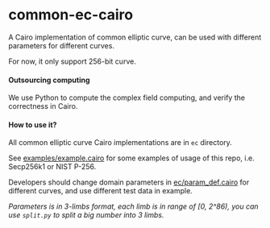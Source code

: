 # common-ec-cairo

A Cairo implementation of common elliptic curve, can be used with different parameters for different curves.

For now, it only support 256-bit curve. 

#### Outsourcing computing

We use Python to compute the complex field computing, and verify the correctness in Cairo. 

#### How to use it?

All common elliptic curve Cairo implementations are in `ec` directory.

See [examples/example.cairo](examples/example.cairo) for some examples of usage of this repo, i.e. Secp256k1 or NIST P-256.

Developers should change domain parameters in [ec/param_def.cairo](ec/param_def.cairo) for different curves, and use different test data in example.


*Parameters is in 3-limbs format, each limb is in range of [0, 2^86), you can use `split.py` to split a big number into 3 limbs.*